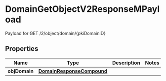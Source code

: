 

# DomainGetObjectV2ResponseMPayload

Payload for GET /2/object/domain/{pkiDomainID}

## Properties

| Name | Type | Description | Notes |
|------------ | ------------- | ------------- | -------------|
|**objDomain** | [**DomainResponseCompound**](DomainResponseCompound.md) |  |  |



